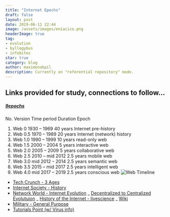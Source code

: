 ```yaml
---
title: "Internet Epochs"
draft: false
layout: post
date: 2019-06-11 22:44
image: /assets/images/eniacico.png
headerImage: true
tag:
- evolution
- byllogybus
- infobites
star: true
category: blog
author: maximonakpil
description: Currently on "referential repository" mode.
---
```


Links provided for study, connections to follow...
----
##### [9epochs](https://www.web3.lu/divide-the-web-timeline-in-nine-epochs/)
No.	  Version	  Time period	    Duration	 Epoch
1.	 Web 0	    1930 – 1969	    40 years	 Internet pre-history
2.	 Web 0.5	  1970 – 1989	    20 years	 Internet (network) history
3.	 Web 1.0	  1990 – 1999	    10 years	 read-only web
4.	 Web 1.5	  2000 – 2004	    5 years	   interactive web
5.	 Web 2.0	  2005 – 2009	    5 years	   collaborative web
6.	 Web 2.5	  2010 – mid 2012	2.5 years	 mobile web
7.	 Web 3.0	  mid 2012 – 2014	2.5 years	 semantic web
8.	 Web 3.5	  2015 – mid 2017	2.5 years	 intelligent web
9.	 Web 4.0	  mid 2017 – 2019	2.5 years	 conscious web
![Web Timeline](http://www.web3.lu/wp-content/uploads/2013/07/web_timeline.jpg)

- [Tech Crunch - 3 Ages](https://techcrunch.com/2016/06/23/the-three-ages-of-digital/)
- [Internet Society - History](https://www.internetsociety.org/internet/history-internet/brief-history-internet/)
- [Network World - Internet Evolution](https://www.networkworld.com/article/2870267/the-evolution-of-the-internet.html)
_ [Decentralized to Centralized Evolutuion](https://hackernoon.com/the-evolution-of-the-internet-from-decentralized-to-centralized-3e2fa65898f5)
_ [History of the Internet - livescience](https://www.livescience.com/20727-internet-history.html)
_ [Wiki](https://en.wikipedia.org/wiki/History_of_the_Internet)
- [Military - General Purpose](https://www.tandfonline.com/doi/full/10.1080/23738871.2016.1157619)
- [Tutorials Point (w/ Virus info)](https://www.tutorialspoint.com/internet_technologies/internet_overview.htm)
